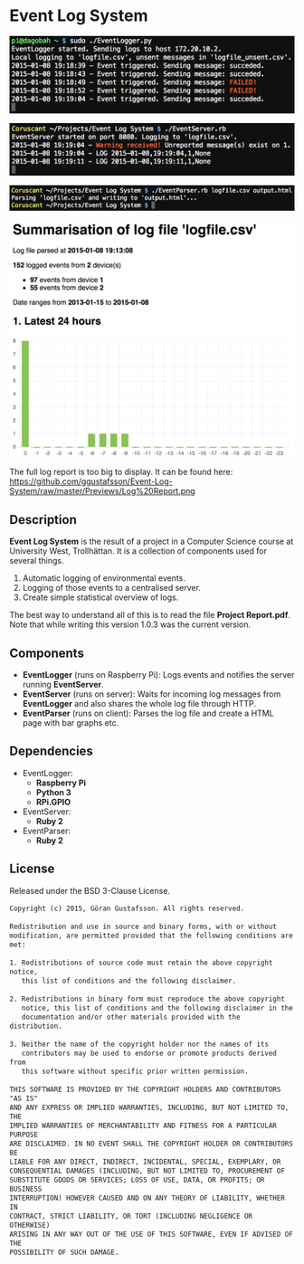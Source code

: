 Event Log System
================

![EventLogger](https://github.com/ggustafsson/Event-Log-System/raw/master/Previews/EventLogger.png)

![EventServer](https://github.com/ggustafsson/Event-Log-System/raw/master/Previews/EventServer.png)

![EventParser](https://github.com/ggustafsson/Event-Log-System/raw/master/Previews/EventParser.png)

![Log report](https://github.com/ggustafsson/Event-Log-System/raw/master/Previews/Log%20Report%20Shortened.png)

The full log report is too big to display. It can be found here:
https://github.com/ggustafsson/Event-Log-System/raw/master/Previews/Log%20Report.png

Description
-----------
**Event Log System** is the result of a project in a Computer Science course at
University West, Trollhättan. It is a collection of components used for several
things.

1. Automatic logging of environmental events.
2. Logging of those events to a centralised server.
3. Create simple statistical overview of logs.

The best way to understand all of this is to read the file **Project
Report.pdf**. Note that while writing this version 1.0.3 was the current
version.

Components
----------
- **EventLogger** (runs on Raspberry Pi): Logs events and notifies the server
  running **EventServer**.
- **EventServer** (runs on server): Waits for incoming log messages from
  **EventLogger** and also shares the whole log file through HTTP.
- **EventParser** (runs on client): Parses the log file and create a HTML page
  with bar graphs etc.

Dependencies
------------
- EventLogger:
  - **Raspberry Pi**
  - **Python 3**
  - **RPi.GPIO**
- EventServer:
  - **Ruby 2**
- EventParser:
  - **Ruby 2**

License
-------
Released under the BSD 3-Clause License.

    Copyright (c) 2015, Göran Gustafsson. All rights reserved.

    Redistribution and use in source and binary forms, with or without
    modification, are permitted provided that the following conditions are met:

    1. Redistributions of source code must retain the above copyright notice,
       this list of conditions and the following disclaimer.

    2. Redistributions in binary form must reproduce the above copyright
       notice, this list of conditions and the following disclaimer in the
       documentation and/or other materials provided with the distribution.

    3. Neither the name of the copyright holder nor the names of its
       contributors may be used to endorse or promote products derived from
       this software without specific prior written permission.

    THIS SOFTWARE IS PROVIDED BY THE COPYRIGHT HOLDERS AND CONTRIBUTORS "AS IS"
    AND ANY EXPRESS OR IMPLIED WARRANTIES, INCLUDING, BUT NOT LIMITED TO, THE
    IMPLIED WARRANTIES OF MERCHANTABILITY AND FITNESS FOR A PARTICULAR PURPOSE
    ARE DISCLAIMED. IN NO EVENT SHALL THE COPYRIGHT HOLDER OR CONTRIBUTORS BE
    LIABLE FOR ANY DIRECT, INDIRECT, INCIDENTAL, SPECIAL, EXEMPLARY, OR
    CONSEQUENTIAL DAMAGES (INCLUDING, BUT NOT LIMITED TO, PROCUREMENT OF
    SUBSTITUTE GOODS OR SERVICES; LOSS OF USE, DATA, OR PROFITS; OR BUSINESS
    INTERRUPTION) HOWEVER CAUSED AND ON ANY THEORY OF LIABILITY, WHETHER IN
    CONTRACT, STRICT LIABILITY, OR TORT (INCLUDING NEGLIGENCE OR OTHERWISE)
    ARISING IN ANY WAY OUT OF THE USE OF THIS SOFTWARE, EVEN IF ADVISED OF THE
    POSSIBILITY OF SUCH DAMAGE.
